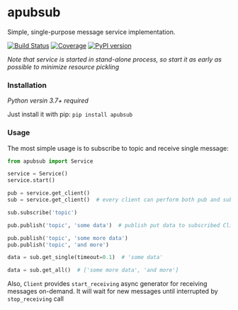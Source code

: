 # apubsub

Simple, single-purpose message service implementation.

[![Build Status](https://travis-ci.org/outcatcher/apubsub.svg?branch=master)](https://travis-ci.org/outcatcher/apubsub)
[![Coverage](https://codecov.io/gh/outcatcher/apubsub/branch/master/graph/badge.svg)](https://codecov.io/gh/outcatcher/apubsub)
[![PyPI version](https://img.shields.io/pypi/v/apubsub.svg)](https://pypi.org/project/apubsub/)


*Note that service is started in stand-alone process, so start it as early as possible to minimize resource pickling*

### Installation

_Python versin 3.7+ required_

Just install it with pip: `pip install apubsub`

### Usage

The most simple usage is to subscribe to topic and receive single message:

```python
from apubsub import Service

service = Service()
service.start()

pub = service.get_client()
sub = service.get_client()  # every client can perform both pub and sub roles

sub.subscribe('topic')

pub.publish('topic', 'some data')  # publish put data to subscribed Client queue

pub.publish('topic', 'some more data')
pub.publish('topic', 'and more')

data = sub.get_single(timeout=0.1)  # 'some data'

data = sub.get_all()  # ['some more data', 'and more']

```

Also, `Client` provides `start_receiving` async generator for receiving messages on-demand.
It will wait for new messages until interrupted by `stop_receiving` call
